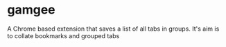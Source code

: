 # gamgee
A Chrome based extension that saves a list of all tabs in groups. It's aim is to collate bookmarks and grouped tabs
